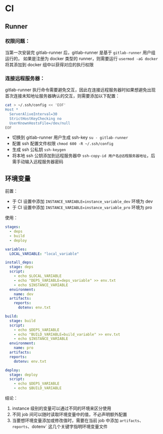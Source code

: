 # CI

## Runner

### 权限问题：

当第一次安装完 gitlab-runner 后，gitlab-runner 是基于 `gitlab-runner` 用户组运行的，
如果是注册为 docker 类型的 runner，则需要运行 `usermod -aG docker` 将其添加到 docker 组中以获得对应的执行权限

### 连接远程服务器：

gitlab-runner 执行命令需要避免交互，因此在连接远程服务器时如果想避免出现首次连接未知地址服务器确认的交互，则需要添加以下配置：

```bash
cat > ~/.ssh/config << 'EOF'
Host *
  ServerAliveInterval=30
  StrictHostKeyChecking no
  UserKnownHostsFile=/dev/null
EOF
```

- 切换到 gitlab-runner 用户生成 ssh-key `su - gitlab-runner`
- 配置 ssh 配置文件权限 `chmod 600 -R ~/.ssh/config`
- 生成 ssh 公私钥 `ssh-keygen`
- 将本地 ssh 公钥添加到远程服务器中 `ssh-copy-id 用户名@远程服务器地址`，后需手动输入远程服务器密码

## 环境变量

前置：

- 于 CI 设置中添加 `INSTANCE_VARIABLE=instance_variable_dev` 环境为 dev
- 于 CI 设置中添加 `INSTANCE_VARIABLE=instance_variable_pro` 环境为 pro

使用：

```yaml
stages:
  - deps
  - build
  - deploy

variables:
  LOCAL_VARIABLE: "local_variable"

install_deps:
  stage: deps
  script:
    - echo $LOCAL_VARIABLE
    - echo "DEPS_VARIABLE=deps_variable" >> env.txt
    - echo $INSTANCE_VARIABLE
  environment:
    name: dev
  artifacts:
    reports:
      dotenv: env.txt

build:
  stage: build
  script:
    - echo $DEPS_VARIABLE
    - echo "BUILD_VARIABLE=build_variable" >> env.txt
    - echo $INSTANCE_VARIABLE
  environment:
    name: pro
  artifacts:
  reports:
    dotenv: env.txt

deploy:
  stage: deploy
  script:
    - echo $DEPS_VARIABLE
    - echo $BUILD_VARIABLE
```

结论：

1. instance 级别的变量可以通过不同的环境来区分使用
2. 不同 job 间可以随时读取环境变量中的值，不必声明额外配置
3. 当要想环境变量添加或修改值时，需要在当前 job 中添加 `artifacts`、`reports`、dotenv` 这几个关键字指明环境变量文件

